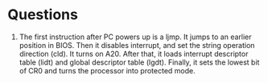 # Questions

1. The first instruction after PC powers up is a ljmp. It jumps to an earlier position in BIOS. Then it disables interrupt, and set the string operation direction (cld). It turns on A20. After that, it loads interrupt descriptor table (lidt) and global descriptor table (lgdt). Finally, it sets the lowest bit of CR0 and turns the processor into protected mode.
